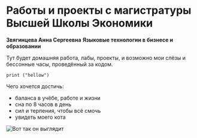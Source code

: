 # Работы и проекты с магистратуры Высшей Школы Экономики
**Звягинцева Анна Сергеевна**
**Языковые технологии в бизнесе и образовании**

Тут будет домашняя работа, лабы, проекты, и возможно мои слёзы и бессонные часы, проведённый за кодом.

`print ("hellow")`

Чего хочется достичь:
- баланса в учёбе, работе и жизни
- сна по 8 часов в день
- сил и терпения, чтобы всё смочь
- увидеть моего кота

![Вот так он выглядит](https://i.pinimg.com/736x/b3/e3/3c/b3e33c1d899dd3c088a9e57306228192.jpg)



